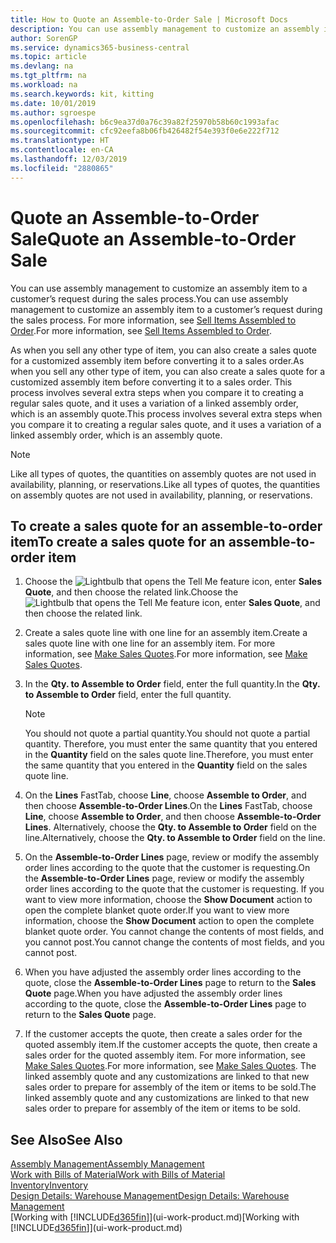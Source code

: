 ```yaml
---
title: How to Quote an Assemble-to-Order Sale | Microsoft Docs
description: You can use assembly management to customize an assembly item to a customer’s request during the sales process.
author: SorenGP
ms.service: dynamics365-business-central
ms.topic: article
ms.devlang: na
ms.tgt_pltfrm: na
ms.workload: na
ms.search.keywords: kit, kitting
ms.date: 10/01/2019
ms.author: sgroespe
ms.openlocfilehash: b6c9ea37d0a76c39a82f25970b58b60c1993afac
ms.sourcegitcommit: cfc92eefa8b06fb426482f54e393f0e6e222f712
ms.translationtype: HT
ms.contentlocale: en-CA
ms.lasthandoff: 12/03/2019
ms.locfileid: "2880865"
---
```

# <a name="quote-an-assemble-to-order-sale"></a><span data-ttu-id="83674-103">Quote an Assemble-to-Order Sale</span><span class="sxs-lookup"><span data-stu-id="83674-103">Quote an Assemble-to-Order Sale</span></span>
<span data-ttu-id="83674-104">You can use assembly management to customize an assembly item to a customer’s request during the sales process.</span><span class="sxs-lookup"><span data-stu-id="83674-104">You can use assembly management to customize an assembly item to a customer’s request during the sales process.</span></span> <span data-ttu-id="83674-105">For more information, see [Sell Items Assembled to Order](assembly-how-to-sell-items-assembled-to-order.md).</span><span class="sxs-lookup"><span data-stu-id="83674-105">For more information, see [Sell Items Assembled to Order](assembly-how-to-sell-items-assembled-to-order.md).</span></span>  

<span data-ttu-id="83674-106">As when you sell any other type of item, you can also create a sales quote for a customized assembly item before converting it to a sales order.</span><span class="sxs-lookup"><span data-stu-id="83674-106">As when you sell any other type of item, you can also create a sales quote for a customized assembly item before converting it to a sales order.</span></span> <span data-ttu-id="83674-107">This process involves several extra steps when you compare it to creating a regular sales quote, and it uses a variation of a linked assembly order, which is an assembly quote.</span><span class="sxs-lookup"><span data-stu-id="83674-107">This process involves several extra steps when you compare it to creating a regular sales quote, and it uses a variation of a linked assembly order, which is an assembly quote.</span></span>

> [!NOTE]  
>  <span data-ttu-id="83674-108">Like all types of quotes, the quantities on assembly quotes are not used in availability, planning, or reservations.</span><span class="sxs-lookup"><span data-stu-id="83674-108">Like all types of quotes, the quantities on assembly quotes are not used in availability, planning, or reservations.</span></span>  

## <a name="to-create-a-sales-quote-for-an-assemble-to-order-item"></a><span data-ttu-id="83674-109">To create a sales quote for an assemble-to-order item</span><span class="sxs-lookup"><span data-stu-id="83674-109">To create a sales quote for an assemble-to-order item</span></span>  
1.  <span data-ttu-id="83674-110">Choose the ![Lightbulb that opens the Tell Me feature](media/ui-search/search_small.png "Tell me what you want to do") icon, enter **Sales Quote**, and then choose the related link.</span><span class="sxs-lookup"><span data-stu-id="83674-110">Choose the ![Lightbulb that opens the Tell Me feature](media/ui-search/search_small.png "Tell me what you want to do") icon, enter **Sales Quote**, and then choose the related link.</span></span>  
2.  <span data-ttu-id="83674-111">Create a sales quote line with one line for an assembly item.</span><span class="sxs-lookup"><span data-stu-id="83674-111">Create a sales quote line with one line for an assembly item.</span></span> <span data-ttu-id="83674-112">For more information, see [Make Sales Quotes](sales-how-make-offers.md).</span><span class="sxs-lookup"><span data-stu-id="83674-112">For more information, see [Make Sales Quotes](sales-how-make-offers.md).</span></span>  
3.  <span data-ttu-id="83674-113">In the **Qty. to Assemble to Order** field, enter the full quantity.</span><span class="sxs-lookup"><span data-stu-id="83674-113">In the **Qty. to Assemble to Order** field, enter the full quantity.</span></span>

    > [!NOTE]  
    >  <span data-ttu-id="83674-114">You should not quote a partial quantity.</span><span class="sxs-lookup"><span data-stu-id="83674-114">You should not quote a partial quantity.</span></span> <span data-ttu-id="83674-115">Therefore, you must enter the same quantity that you entered in the **Quantity** field on the sales quote line.</span><span class="sxs-lookup"><span data-stu-id="83674-115">Therefore, you must enter the same quantity that you entered in the **Quantity** field on the sales quote line.</span></span>  

4.  <span data-ttu-id="83674-116">On the **Lines** FastTab, choose **Line**, choose **Assemble to Order**, and then choose **Assemble-to-Order Lines**.</span><span class="sxs-lookup"><span data-stu-id="83674-116">On the **Lines** FastTab, choose **Line**, choose **Assemble to Order**, and then choose **Assemble-to-Order Lines**.</span></span> <span data-ttu-id="83674-117">Alternatively, choose the **Qty. to Assemble to Order** field on the line.</span><span class="sxs-lookup"><span data-stu-id="83674-117">Alternatively, choose the **Qty. to Assemble to Order** field on the line.</span></span>  
5.  <span data-ttu-id="83674-118">On the **Assemble-to-Order Lines** page, review or modify the assembly order lines according to the quote that the customer is requesting.</span><span class="sxs-lookup"><span data-stu-id="83674-118">On the **Assemble-to-Order Lines** page, review or modify the assembly order lines according to the quote that the customer is requesting.</span></span> <span data-ttu-id="83674-119">If you want to view more information, choose the **Show Document** action to open the complete blanket quote order.</span><span class="sxs-lookup"><span data-stu-id="83674-119">If you want to view more information, choose the **Show Document** action to open the complete blanket quote order.</span></span> <span data-ttu-id="83674-120">You cannot change the contents of most fields, and you cannot post.</span><span class="sxs-lookup"><span data-stu-id="83674-120">You cannot change the contents of most fields, and you cannot post.</span></span>  
6.  <span data-ttu-id="83674-121">When you have adjusted the assembly order lines according to the quote, close the **Assemble-to-Order Lines** page to return to the **Sales Quote** page.</span><span class="sxs-lookup"><span data-stu-id="83674-121">When you have adjusted the assembly order lines according to the quote, close the **Assemble-to-Order Lines** page to return to the **Sales Quote** page.</span></span>  
7.  <span data-ttu-id="83674-122">If the customer accepts the quote, then create a sales order for the quoted assembly item.</span><span class="sxs-lookup"><span data-stu-id="83674-122">If the customer accepts the quote, then create a sales order for the quoted assembly item.</span></span> <span data-ttu-id="83674-123">For more information, see [Make Sales Quotes](sales-how-make-offers.md).</span><span class="sxs-lookup"><span data-stu-id="83674-123">For more information, see [Make Sales Quotes](sales-how-make-offers.md).</span></span> <span data-ttu-id="83674-124">The linked assembly quote and any customizations are linked to that new sales order to prepare for assembly of the item or items to be sold.</span><span class="sxs-lookup"><span data-stu-id="83674-124">The linked assembly quote and any customizations are linked to that new sales order to prepare for assembly of the item or items to be sold.</span></span>  

## <a name="see-also"></a><span data-ttu-id="83674-125">See Also</span><span class="sxs-lookup"><span data-stu-id="83674-125">See Also</span></span>  
[<span data-ttu-id="83674-126">Assembly Management</span><span class="sxs-lookup"><span data-stu-id="83674-126">Assembly Management</span></span>](assembly-assemble-items.md)  
[<span data-ttu-id="83674-127">Work with Bills of Material</span><span class="sxs-lookup"><span data-stu-id="83674-127">Work with Bills of Material</span></span>](inventory-how-work-BOMs.md)  
[<span data-ttu-id="83674-128">Inventory</span><span class="sxs-lookup"><span data-stu-id="83674-128">Inventory</span></span>](inventory-manage-inventory.md)  
[<span data-ttu-id="83674-129">Design Details: Warehouse Management</span><span class="sxs-lookup"><span data-stu-id="83674-129">Design Details: Warehouse Management</span></span>](design-details-warehouse-management.md)  
<span data-ttu-id="83674-130">[Working with [!INCLUDE[d365fin](includes/d365fin_md.md)]](ui-work-product.md)</span><span class="sxs-lookup"><span data-stu-id="83674-130">[Working with [!INCLUDE[d365fin](includes/d365fin_md.md)]](ui-work-product.md)</span></span>
